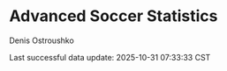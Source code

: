 # Advanced Soccer Statistics
Denis Ostroushko

<!-- gfm -->

Last successful data update: 2025-10-31 07:33:33 CST
